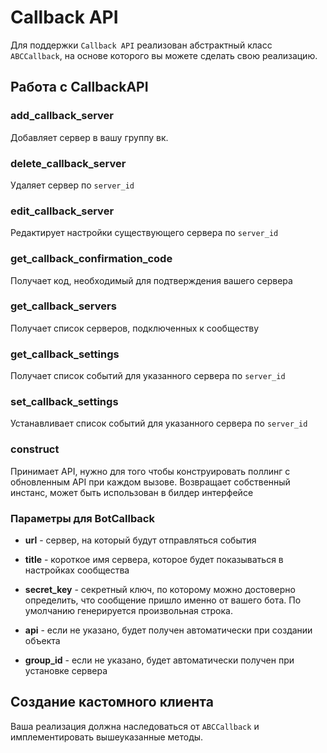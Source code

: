 # Callback API

Для поддержки `Callback API` реализован абстрактный класс `ABCCallback`, на основе которого вы можете сделать свою реализацию.

## Работа с CallbackAPI

### add_callback_server

Добавляет сервер в вашу группу вк.

### delete_callback_server

Удаляет сервер по `server_id`

### edit_callback_server

Редактирует настройки существующего сервера по `server_id`

### get_callback_confirmation_code

Получает код, необходимый для подтверждения вашего сервера

### get_callback_servers

Получает список серверов, подключенных к сообществу

### get_callback_settings

Получает список событий для указанного сервера по `server_id`

### set_callback_settings

Устанавливает список событий для указанного сервера по `server_id`

### construct

Принимает API, нужно для того чтобы конструировать поллинг с обновленным API при каждом вызове. Возвращает собственный инстанс, может быть использован в билдер интерфейсе

### Параметры для BotCallback

* **url** - сервер, на который будут отправляться события

* **title** - короткое имя сервера, которое будет показываться в настройках сообщества

* **secret_key** - секретный ключ, по которому можно достоверно определить, что сообщение пришло именно от вашего бота. По умолчанию генерируется произвольная строка.

* **api** - если не указано, будет получен автоматически при создании объекта

* **group_id** - если не указано, будет автоматически получен при установке сервера

## Создание кастомного клиента

Ваша реализация должна наследоваться от `ABCCallback` и имплементировать вышеуказанные методы.

